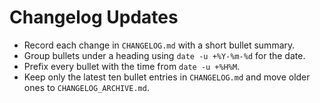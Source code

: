 Changelog Updates
=================

- Record each change in `CHANGELOG.md` with a short bullet summary.
- Group bullets under a heading using `date -u +%Y-%m-%d` for the date.
- Prefix every bullet with the time from `date -u +%H%M`.
- Keep only the latest ten bullet entries in `CHANGELOG.md` and move older ones to `CHANGELOG_ARCHIVE.md`.
